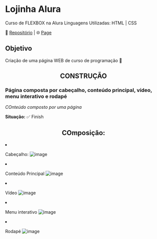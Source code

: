    #                         Lojinha Alura
 Curso de FLEXBOX na Alura
 Linguagens Utilizadas: HTML | CSS

 📃 <a href='https://github.com/Melo-Luisa/Lojinha-Alura'>Repositório</a> | 🌐 <a href='https://melo-luisa.github.io/lojinha-alura'>Page</a> 
 
 <h2>Objetivo</h2>
 <p>Criação de uma página WEB de curso de programação 🥝</p>
 
 <h2 align="center">CONSTRUÇÃO</h2>
<h3>Página composta por cabeçalho, conteúdo principal, vídeo, menu interativo e rodapé</h3>
<em>COnteúdo composto por uma página</em>

<strong>Situação:</strong>
✅ Finish

<h2 align="center">COmposição:</h2

- Cabeçalho:
![image](https://user-images.githubusercontent.com/97964206/206589525-775f9ea1-841f-4f56-8fb0-11edc23446e8.png)

- Conteúdo Principal
![image](https://user-images.githubusercontent.com/97964206/206589564-686a3832-b24f-4036-8f3e-226b29c56dd8.png)

- Vídeo
![image](https://user-images.githubusercontent.com/97964206/206589612-2fb7724c-64cf-481a-8fed-d6a004d21bdb.png)

- Menu interativo
![image](https://user-images.githubusercontent.com/97964206/206589671-97671d97-077f-497b-8695-c78befe24d04.png)

- Rodapé
![image](https://user-images.githubusercontent.com/97964206/206589691-e6a61e60-3fb6-4371-8268-8a27a715ba07.png)




 

